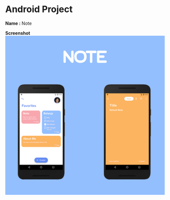 # Android Project

**Name :** Note

**Screenshot**
![screenshot](https://raw.githubusercontent.com/zalviandyr/Note-Android/master/Screenshot/Note%20-%20Android.jpg)
